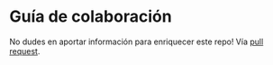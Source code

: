 # Guía de colaboración

No dudes en aportar información para enriquecer este repo!
Vía [pull request](https://help.github.com/en/articles/creating-a-pull-request). 
